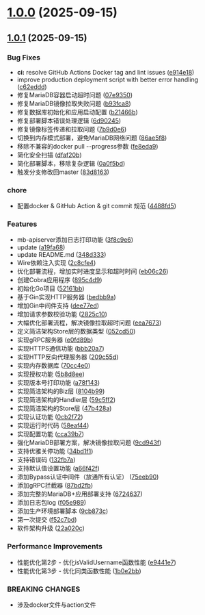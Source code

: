 # [1.0.0](https://github.com/onexstack/miniblog/compare/v1.0.1...v1.0.0) (2025-09-15)



## [1.0.1](https://github.com/onexstack/miniblog/compare/f52c7bdaf1cdc6bcab31ea038f0fea468967c559...v1.0.1) (2025-09-15)


### Bug Fixes

* **ci:** resolve GitHub Actions Docker tag and lint issues ([e914e18](https://github.com/onexstack/miniblog/commit/e914e18f613e74fb0ab04a6336728f87e26dc222))
* improve production deployment script with better error handling ([c62eddd](https://github.com/onexstack/miniblog/commit/c62edddb26b4cf3a2bf73ca4c275c25345f46812))
* 修复MariaDB容器启动超时问题 ([07e9350](https://github.com/onexstack/miniblog/commit/07e935073b94043ed33582253e70c4099c837920))
* 修复MariaDB镜像拉取失败问题 ([b93fca8](https://github.com/onexstack/miniblog/commit/b93fca87b43ac50a32eb8613b1dd4a5931acd2a4))
* 修复数据库初始化和应用启动配置 ([b21466b](https://github.com/onexstack/miniblog/commit/b21466bc5a0a2a8e1207885d2800d7b235f93013))
* 修复部署脚本错误处理逻辑 ([6d90245](https://github.com/onexstack/miniblog/commit/6d90245514f332ebe96ab355970d78fb8c9bed77))
* 修复镜像标签传递和拉取问题 ([7b9d0e6](https://github.com/onexstack/miniblog/commit/7b9d0e6598c1e4c041dea4b93842ac26ca14ce69))
* 切换到内存模式部署，避免MariaDB网络问题 ([86ae5f8](https://github.com/onexstack/miniblog/commit/86ae5f8f25b5e3685035fc2df7b0443d108c60bd))
* 移除不兼容的docker pull --progress参数 ([fe8eda9](https://github.com/onexstack/miniblog/commit/fe8eda9a599c501c0d5653f1bef9c5af30e60609))
* 简化安全扫描 ([dfaf20b](https://github.com/onexstack/miniblog/commit/dfaf20b80f41145c425dd3e2f71439040cda7379))
* 简化部署脚本，移除复杂逻辑 ([0a0f5bd](https://github.com/onexstack/miniblog/commit/0a0f5bd15fd29394cab3a84c0a92bdd97c90a1e2))
* 触发分支修改回master ([83d8163](https://github.com/onexstack/miniblog/commit/83d8163032c0c9c11afdc6a2ca86f4bca6e634f0))


### chore

* 配置docker & GitHub Action & git commit 规范 ([4488fd5](https://github.com/onexstack/miniblog/commit/4488fd5416893e882141de489d88fd833ebfbd0c))


### Features

* mb-apiserver添加日志打印功能 ([3f8c9e6](https://github.com/onexstack/miniblog/commit/3f8c9e62c3b02aa2426c09e4aa8da14a076b9115))
* update ([a19fa68](https://github.com/onexstack/miniblog/commit/a19fa6894605cfe96278919e3c949565883af2f0))
* update README.md ([348d333](https://github.com/onexstack/miniblog/commit/348d333827cbf9d2dea7b2715c682f11864517b2))
* Wire依赖注入实现 ([2c8cfe4](https://github.com/onexstack/miniblog/commit/2c8cfe42ad90208855622d9c108286ecb27d4096))
* 优化部署流程，增加实时进度显示和超时时间 ([eb06c26](https://github.com/onexstack/miniblog/commit/eb06c26bbc78418fa5f4bb62ac4e72e088b543e7))
* 创建Cobra应用程序 ([895c4d9](https://github.com/onexstack/miniblog/commit/895c4d9ab4146f9d387058723468336177a901fb))
* 初始化Go项目 ([52161bb](https://github.com/onexstack/miniblog/commit/52161bb188415dfe65c9b7242794ec2b6c4ac58d))
* 基于Gin实现HTTP服务器 ([bedbb9a](https://github.com/onexstack/miniblog/commit/bedbb9afc0f76a7c1ae28013b11ce3fa213493a8))
* 增加Gin中间件支持 ([dee77ed](https://github.com/onexstack/miniblog/commit/dee77edb4bbd4392c2475f251659eef00f5f7e30))
* 增加请求参数校验功能 ([2825c10](https://github.com/onexstack/miniblog/commit/2825c109208697a01351051f402664dc281a301a))
* 大幅优化部署流程，解决镜像拉取超时问题 ([eea7673](https://github.com/onexstack/miniblog/commit/eea7673090acf8308fe3330a7957f1928fc092b7))
* 定义简洁架构Store层的数据类型 ([052cd50](https://github.com/onexstack/miniblog/commit/052cd500cec3984709b3e568fe94b7aad1940ffb))
* 实现gRPC服务器 ([e0fd89b](https://github.com/onexstack/miniblog/commit/e0fd89b036ab07af8df4388a40343fa0db07ba65))
* 实现HTTPS通信功能 ([bbb20a7](https://github.com/onexstack/miniblog/commit/bbb20a73de8aea1b395831ade1f9ad486b9197c3))
* 实现HTTP反向代理服务器 ([209c55d](https://github.com/onexstack/miniblog/commit/209c55d224f527ddd37f9c49d872e1bde0d394ac))
* 实现内存数据库 ([70cc4e0](https://github.com/onexstack/miniblog/commit/70cc4e068d29355f0767a97bad7f90e3be73f546))
* 实现授权功能 ([5b8d8ee](https://github.com/onexstack/miniblog/commit/5b8d8eedd3d7b5c2967895fbd91c56e59dc58a48))
* 实现版本号打印功能 ([a78f143](https://github.com/onexstack/miniblog/commit/a78f14328407e7e23837bdd85d54dc7456298c2b))
* 实现简洁架构的Biz层 ([8104b99](https://github.com/onexstack/miniblog/commit/8104b99e651f98e8de9ec9a71e63dd8f30fe71df))
* 实现简洁架构的Handler层 ([59c5ff2](https://github.com/onexstack/miniblog/commit/59c5ff20f505e6b57af7bd9dd1d7fd69a2578424))
* 实现简洁架构的Store层 ([47b428a](https://github.com/onexstack/miniblog/commit/47b428a839c93f2d3360cdcc84e5bbbfcab4737f))
* 实现认证功能 ([0cb2f72](https://github.com/onexstack/miniblog/commit/0cb2f72f9130d7e95c1a19aecf13965d653a0da0))
* 实现运行时代码 ([58eaf44](https://github.com/onexstack/miniblog/commit/58eaf44bbc0d29685f8516212d10630b6734bf14))
* 实现配置功能 ([cca39b7](https://github.com/onexstack/miniblog/commit/cca39b7b7ff9c7fcafe5bac0e329d17d029a32b1))
* 强化MariaDB部署方案，解决镜像拉取问题 ([9cd943f](https://github.com/onexstack/miniblog/commit/9cd943f267be593fc4cea0207de989591a89528a))
* 支持优雅关停功能 ([34bd1f1](https://github.com/onexstack/miniblog/commit/34bd1f170ea647009b9427eedf2094300b02f860))
* 支持错误码 ([132fb7a](https://github.com/onexstack/miniblog/commit/132fb7a083a9d89011f1a62b383661219d753dc7))
* 支持默认值设置功能 ([a66f42f](https://github.com/onexstack/miniblog/commit/a66f42f1f20c40826c59612f2138d30d7def8dec))
* 添加Bypass认证中间件（放通所有认证） ([75eeb90](https://github.com/onexstack/miniblog/commit/75eeb903297b273cfbf6beb304868f104716a15b))
* 添加gRPC拦截器 ([87bd2fb](https://github.com/onexstack/miniblog/commit/87bd2fb80119633611b9384b0bd27def392b26c8))
* 添加完整的MariaDB+应用部署支持 ([6724637](https://github.com/onexstack/miniblog/commit/672463730048d04c697ee608db8652ae11da31dd))
* 添加日志包log ([f05e989](https://github.com/onexstack/miniblog/commit/f05e98994ada4a42767b1c1b1ae6ac630bac9c7c))
* 添加生产环境部署脚本 ([9cb873c](https://github.com/onexstack/miniblog/commit/9cb873c284d6252e12a4c433ecd7a053ce4309db))
* 第一次提交 ([f52c7bd](https://github.com/onexstack/miniblog/commit/f52c7bdaf1cdc6bcab31ea038f0fea468967c559))
* 软件架构升级 ([22a020c](https://github.com/onexstack/miniblog/commit/22a020c9bd76e5aea2303e2f867256893916a162))


### Performance Improvements

* 性能优化第2步 - 优化isValidUsername函数性能 ([e9441e7](https://github.com/onexstack/miniblog/commit/e9441e7ac7db2228ff9b4a8113900a04f263c602))
* 性能优化第3步 - 优化同类函数性能 ([1b0e2bb](https://github.com/onexstack/miniblog/commit/1b0e2bba3b41e1a04a07c924df8b2ea4623aff97))


### BREAKING CHANGES

* 涉及docker文件与action文件



